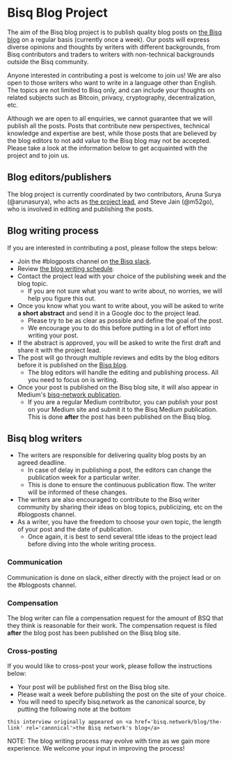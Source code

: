 # Bisq Blog Project

The aim of the Bisq blog project is to publish quality blog posts on [the Bisq blog](https://bisq.network/blog/) on a regular basis (currently once a week). Our posts will express diverse opinions and thoughts by writers with different backgrounds, from Bisq contributors and traders to writers with non-technical backgrounds outside the Bisq community. 

Anyone interested in contributing a post is welcome to join us! We are also open to those writers who want to write in a language other than English. The topics are not limited to Bisq only, and can include your thoughts on related subjects such as Bitcoin, privacy, cryptography, decentralization, etc.

Although we are open to all enquiries, we cannot guarantee that we will publish all the posts. Posts that contribute new perspectives, technical knowledge and expertise are best, while those posts that are believed by the blog editors to not add value to the Bisq blog may not be accepted. Please take a look at the information below to get acquainted with the project and to join us.

## Blog editors/publishers
The blog project is currently coordinated by two contributors, Aruna Surya (@arunasurya), who acts as [the project lead](blogprojectlead.md), and Steve Jain (@m52go), who is involved in editing and publishing the posts.

## Blog writing process
If you are interested in contributing a post, please follow the steps below:
- Join the #blogposts channel on [the Bisq slack](https://bisq.slack.com/).
- Review [the blog writing schedule](https://docs.google.com/spreadsheets/d/1En6LwJQlzpsY5rOSuiZa2ThoI8rrdlTNoJK1ZlsIi38/edit#gid=0).
- Contact the project lead with your choice of the publishing week and the blog topic.
  - If you are not sure what you want to write about, no worries, we will help you figure this out.
- Once you know what you want to write about, you will be asked to write **a short abstract** and send it in a Google doc to the project lead. 
  - Please try to be as clear as possible and define the goal of the post.
  - We encourage you to do this before putting in a lot of effort into writing your post.
- If the abstract is approved, you will be asked to write the first draft and share it with the project lead.
- The post will go through multiple reviews and edits by the blog editors before it is published on the [Bisq blog](https://bisq.network/blog/).
  - The blog editors will handle the editing and publishing process. All you need to focus on is writing.
- Once your post is published on the Bisq blog site, it will also appear in Medium's [bisq-network publication](https://medium.com/bisq-network).
  - If you are a regular Medium contributor, you can publish your post on your Medium site and submit it to the Bisq Medium publication. This is done **after** the post has been published on the Bisq blog.
  
## Bisq blog writers
- The writers are responsible for delivering quality blog posts by an agreed deadline.
  - In case of delay in publishing a post, the editors can change the publication week for a particular writer. 
  - This is done to ensure the continuous publication flow. The writer will be informed of these changes.
- The writers are also encouraged to contribute to the Bisq writer community by sharing their ideas on blog topics, publicizing, etc on the #blogposts channel.
- As a writer, you have the freedom to choose your own topic, the length of your post and the date of publication.
  - Once again, it is best to send several title ideas to the project lead before diving into the whole writing process.

### Communication
Communication is done on slack, either directly with the project lead or on the #blogposts channel.

### Compensation
The blog writer can file a compensation request for the amount of BSQ that they think is reasonable for their work. 
The compensation request is filed **after** the blog post has been published on the Bisq blog site.

### Cross-posting
If you would like to cross-post your work, please follow the instructions below:
- Your post will be published first on the Bisq blog site.
- Please wait a week before publishing the post on the site of your choice.
- You will need to specify bisq.network as the canonical source, by putting the following note at the bottom
```
this interview originally appeared on <a href='bisq.network/blog/the-link' rel='canonical'>the Bisq network's blog</a>
```

NOTE:
The blog writing process may evolve with time as we gain more experience. We welcome your input in improving the process!

